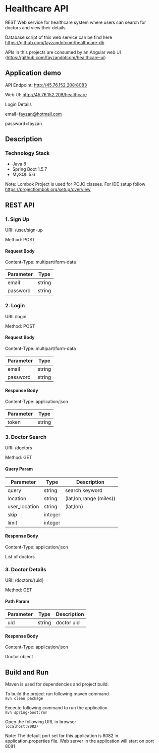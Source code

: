 # Healthcare API

REST Web service for healthcare system where users can search for doctors and view their details.

Database script of this web service can be find here https://github.com/fayzandotcom/healthcare-db 

APIs in this projects are consumed by an Angular web UI (https://github.com/fayzandotcom/healthcare-ui)

## Application demo 

API Endpoint: http://45.76.152.208:8083

Web UI: http://45.76.152.208/healthcare

Login Details 

email=fayzan@hotmail.com

password=fayzan


## Description

### Technology Stack
- Java 8
- Spring Boot 1.5.7
- MySQL 5.6

Note: Lombok Project is used for POJO classes. For IDE setup follow https://projectlombok.org/setup/overview

## REST API

### 1. Sign Up
URI: /user/sign-up 

Method: POST

#### Request Body  

Content-Type: multipart/form-data

| Parameter     | Type    |
| -------------	|---------|
| email  	| string  |
| password	| string  |
 
 
### 2. Login
URI: /login 

Method: POST

#### Request Body  

Content-Type: multipart/form-data

| Parameter     | Type    |
| -------------	|---------|
| email  	| string  |
| password	| string  |
 
 #### Response Body
 
 Content-Type: application/json
 
| Parameter     | Type    |
| -------------	|---------|
| token  	| string  |

### 3. Doctor Search
URI: /doctors 

Method: GET

#### Query Param  

| Parameter     | Type    | Description |
| -------------	|---------| ------------|
| query  	| string  | search keyword	|
| location	| string  | (lat,lon,range (miles))	|
| user_location	| string  | (lat,lon)	|
| skip		| integer |		|
| limit		| integer |		|
 
#### Response Body
 
 Content-Type: application/json
 
 List of doctors
 
### 3. Doctor Details
URI: /doctors/{uid} 

Method: GET

#### Path Param  

| Parameter     | Type    | Description |
| -------------	|---------| ------------|
| uid	  	| string  | doctor uid	|
 
 #### Response Body
 
 Content-Type: application/json
 
 Doctor object


## Build and Run

Maven is used for dependencies and project build.

To build the project run following maven command   
`mvn clean package`  

Exceute following command to run the application  
`mvn spring-boot:run`  

Open the following URL in browser  
`localhost:8082/`  

Note: The default port set for this application is 8082 in application.properties file. Web server in the application will start on port 8081
